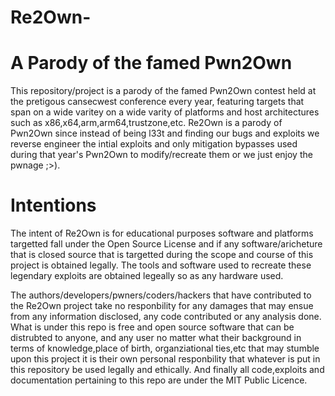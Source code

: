 # Re2Own-



# A Parody of the famed Pwn2Own 

This repository/project is a parody of the famed Pwn2Own contest held at the pretigous cansecwest conference every year, featuring targets that span on a wide varitey on a wide varity of platforms and host architectures such as x86,x64,arm,arm64,trustzone,etc. Re2Own is a parody of Pwn2Own since instead of being l33t and finding our bugs and exploits we reverse engineer the intial exploits and only mitigation bypasses used during that year's Pwn2Own to modify/recreate them or we just enjoy the pwnage ;>).


# Intentions


The intent of Re2Own is for educational purposes  software and platforms targetted fall under the Open Source License and if any software/aricheture that is closed source that is targetted during the scope and course of this project is obtained legally. The tools and software used to recreate these legendary exploits are obtained legeally so as any hardware used.

The authors/developers/pwners/coders/hackers that have contributed to the Re2Own project take no responbility for any damages that may ensue from any information disclosed, any code contributed or any analysis done. What is under this repo is free and open source software that can be distrubted to anyone, and any user no matter what their background in terms of knowledge,place of birth, organziational ties,etc  that may stumble upon this project it is their own personal responbility that whatever is put in this repository be used legally and ethically. And finally all code,exploits and documentation pertaining to this repo are under the MIT Public Licence.







